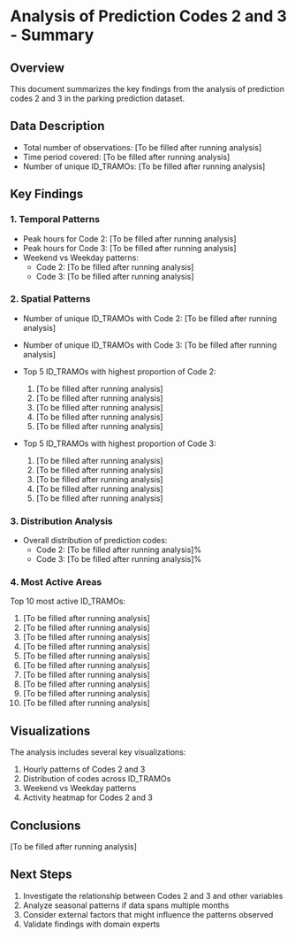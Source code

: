 # Analysis of Prediction Codes 2 and 3 - Summary

## Overview
This document summarizes the key findings from the analysis of prediction codes 2 and 3 in the parking prediction dataset.

## Data Description
- Total number of observations: [To be filled after running analysis]
- Time period covered: [To be filled after running analysis]
- Number of unique ID_TRAMOs: [To be filled after running analysis]

## Key Findings

### 1. Temporal Patterns
- Peak hours for Code 2: [To be filled after running analysis]
- Peak hours for Code 3: [To be filled after running analysis]
- Weekend vs Weekday patterns:
  - Code 2: [To be filled after running analysis]
  - Code 3: [To be filled after running analysis]

### 2. Spatial Patterns
- Number of unique ID_TRAMOs with Code 2: [To be filled after running analysis]
- Number of unique ID_TRAMOs with Code 3: [To be filled after running analysis]
- Top 5 ID_TRAMOs with highest proportion of Code 2:
  1. [To be filled after running analysis]
  2. [To be filled after running analysis]
  3. [To be filled after running analysis]
  4. [To be filled after running analysis]
  5. [To be filled after running analysis]

- Top 5 ID_TRAMOs with highest proportion of Code 3:
  1. [To be filled after running analysis]
  2. [To be filled after running analysis]
  3. [To be filled after running analysis]
  4. [To be filled after running analysis]
  5. [To be filled after running analysis]

### 3. Distribution Analysis
- Overall distribution of prediction codes:
  - Code 2: [To be filled after running analysis]%
  - Code 3: [To be filled after running analysis]%

### 4. Most Active Areas
Top 10 most active ID_TRAMOs:
1. [To be filled after running analysis]
2. [To be filled after running analysis]
3. [To be filled after running analysis]
4. [To be filled after running analysis]
5. [To be filled after running analysis]
6. [To be filled after running analysis]
7. [To be filled after running analysis]
8. [To be filled after running analysis]
9. [To be filled after running analysis]
10. [To be filled after running analysis]

## Visualizations
The analysis includes several key visualizations:
1. Hourly patterns of Codes 2 and 3
2. Distribution of codes across ID_TRAMOs
3. Weekend vs Weekday patterns
4. Activity heatmap for Codes 2 and 3

## Conclusions
[To be filled after running analysis]

## Next Steps
1. Investigate the relationship between Codes 2 and 3 and other variables
2. Analyze seasonal patterns if data spans multiple months
3. Consider external factors that might influence the patterns observed
4. Validate findings with domain experts 